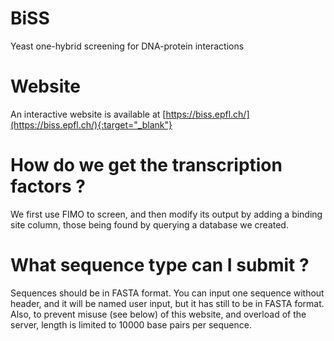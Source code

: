 # BiSS
Yeast one-hybrid screening for DNA-protein interactions

# Website
An interactive website is available at [https://biss.epfl.ch/](https://biss.epfl.ch/){:target="_blank"}

# How do we get the transcription factors ?
We first use FIMO to screen, and then modify its output by adding a binding site column, those being found by querying a database we created.

# What sequence type can I submit ?
Sequences should be in FASTA format. You can input one sequence without header, and it will be named user input, but it has still to be in FASTA format.
Also, to prevent misuse (see below) of this website, and overload of the server, length is limited to 10000 base pairs per sequence.
